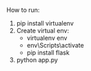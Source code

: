 How to run:
1. pip install virtualenv
2. Create virtual env:
    - virtualenv env
    - env\Scripts\activate
    - pip install flask
3. python app.py